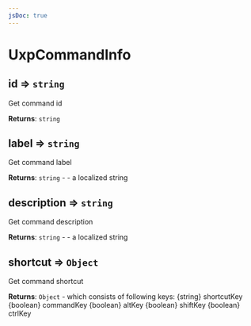 ```yaml
---
jsDoc: true
---
```


<a name="uxpcommandinfo" id="uxpcommandinfo"></a>

# UxpCommandInfo


<a name="uxpcommandinfo-id" id="uxpcommandinfo-id"></a>

## id ⇒ `string`
Get command id

**Returns**: `string`  


<a name="uxpcommandinfo-label" id="uxpcommandinfo-label"></a>

## label ⇒ `string`
Get command label

**Returns**: `string` - - a localized string  


<a name="uxpcommandinfo-description" id="uxpcommandinfo-description"></a>

## description ⇒ `string`
Get command description

**Returns**: `string` - - a localized string  


<a name="uxpcommandinfo-shortcut" id="uxpcommandinfo-shortcut"></a>

## shortcut ⇒ `Object`
Get command shortcut

**Returns**: `Object` - which consists of following keys:
                 {string} shortcutKey
                 {boolean} commandKey
                 {boolean} altKey
                 {boolean} shiftKey
                 {boolean} ctrlKey  

